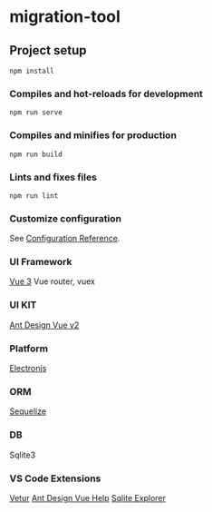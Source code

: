 # migration-tool

## Project setup
```
npm install
```

### Compiles and hot-reloads for development
```
npm run serve
```

### Compiles and minifies for production
```
npm run build
```

### Lints and fixes files
```
npm run lint
```

### Customize configuration
See [Configuration Reference](https://cli.vuejs.org/config/).



### UI Framework
[Vue 3](https://v3.vuejs.org/)
Vue router, vuex

### UI KIT
[Ant Design Vue v2](https://2x.antdv.com/)

### Platform
[Electronjs](https://www.electronjs.org/)

### ORM
[Sequelize](https://sequelize.org/)

### DB
Sqlite3


### VS Code Extensions
[Vetur](https://marketplace.visualstudio.com/items?itemName=octref.vetur)
[Ant Design Vue Help](https://marketplace.visualstudio.com/items?itemName=ant-design-vue.vscode-ant-design-vue-helper)
[Sqlite Explorer](https://marketplace.visualstudio.com/items?itemName=alexcvzz.vscode-sqlite)